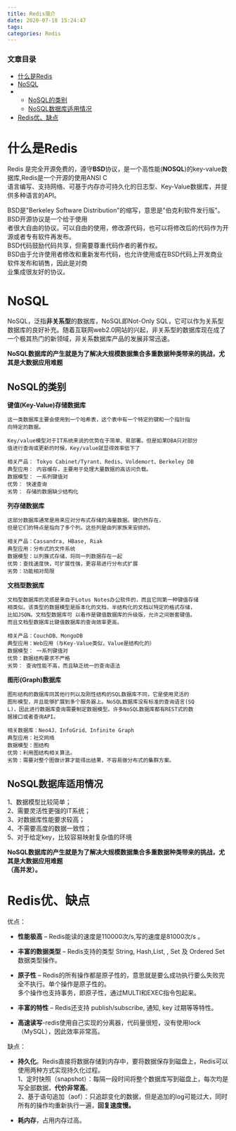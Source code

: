 ```yaml
---
title: Redis简介
date: 2020-07-18 15:24:47
tags: 
categories: Redis
---
```


<!--more-->

### 文章目录

- [什么是Redis](#Redis_1)
- [NoSQL](#NoSQL_13)
- - [NoSQL的类别](#NoSQL_19)
  - [NoSQL数据库适用情况](#NoSQL_75)
- [Redis优、缺点](#Redis_86)

# 什么是Redis

Redis 是完全开源免费的，遵守**BSD**协议，是一个高性能\(**NOSQL**\)的key-value数据库,Redis是一个开源的使用ANSI C  
语言编写、支持网络、可基于内存亦可持久化的日志型、Key-Value数据库，并提供多种语言的API。

BSD是"Berkeley Software Distribution"的缩写，意思是"伯克利软件发行版"。 BSD开源协议是一个给于使用  
者很大自由的协议。可以自由的使用，修改源代码，也可以将修改后的代码作为开源或者专有软件再发布。  
BSD代码鼓励代码共享，但需要尊重代码作者的著作权。  
BSD由于允许使用者修改和重新发布代码，也允许使用或在BSD代码上开发商业软件发布和销售，因此是对商  
业集成很友好的协议。  

# NoSQL

NoSQL，泛指**非关系型**的数据库，NoSQL即Not-Only SQL，它可以作为关系型数据库的良好补充。随着互联网web2.0网站的兴起，非关系型的数据库现在成了一个极其热门的新领域，非关系数据库产品的发展非常迅速。

**NoSQL数据库的产生就是为了解决大规模数据集合多重数据种类带来的挑战，尤其是大数据应用难题**

## NoSQL的类别

**键值\(Key-Value\)存储数据库**

```
这一类数据库主要会使用到一个哈希表，这个表中有一个特定的键和一个指针指
向特定的数据。

Key/value模型对于IT系统来说的优势在于简单、易部署。但是如果DBA只对部分
值进行查询或更新的时候，Key/value就显得效率低下了

相关产品： Tokyo Cabinet/Tyrant、Redis、Voldemort、Berkeley DB
典型应用： 内容缓存，主要用于处理大量数据的高访问负载。
数据模型： 一系列键值对
优势： 快速查询
劣势： 存储的数据缺少结构化
```

**列存储数据库**

```
这部分数据库通常是用来应对分布式存储的海量数据。键仍然存在，
但是它们的特点是指向了多个列。这些列是由列家族来安排的。

相关产品：Cassandra, HBase, Riak
典型应用：分布式的文件系统
数据模型：以列簇式存储，将同一列数据存在一起
优势：查找速度快，可扩展性强，更容易进行分布式扩展
劣势：功能相对局限
```

**文档型数据库**

```
文档型数据库的灵感是来自于Lotus Notes办公软件的，而且它同第一种键值存储
相类似。该类型的数据模型是版本化的文档，半结构化的文档以特定的格式存储，
比如JSON。文档型数据库可 以看作是键值数据库的升级版，允许之间嵌套键值。
而且文档型数据库比键值数据库的查询效率更高。

相关产品：CouchDB、MongoDB
典型应用：Web应用（与Key-Value类似，Value是结构化的）
数据模型： 一系列键值对
优势：数据结构要求不严格
劣势： 查询性能不高，而且缺乏统一的查询语法
```

**图形\(Graph\)数据库**

```
图形结构的数据库同其他行列以及刚性结构的SQL数据库不同，它是使用灵活的
图形模型，并且能够扩展到多个服务器上。NoSQL数据库没有标准的查询语言(SQ
L)，因此进行数据库查询需要制定数据模型。许多NoSQL数据库都有REST式的数
据接口或者查询API。

相关数据库：Neo4J、InfoGrid、Infinite Graph
典型应用：社交网络
数据模型：图结构
优势：利用图结构相关算法。
劣势：需要对整个图做计算才能得出结果，不容易做分布式的集群方案。
```

## NoSQL数据库适用情况

1、数据模型比较简单；  
2、需要灵活性更强的IT系统；  
3、对数据库性能要求较高；  
4、不需要高度的数据一致性；  
5、对于给定key，比较容易映射复杂值的环境

**NoSQL数据库的产生就是为了解决大规模数据集合多重数据种类带来的挑战，尤其是大数据应用难题  
（高并发）。**

# Redis优、缺点

优点：

- **性能极高** – Redis能读的速度是110000次/s,写的速度是81000次/s 。

- **丰富的数据类型** – Redis支持的类型 String, Hash,List, , Set 及 Ordered Set 数据类型操作。

- **原子性** – Redis的所有操作都是原子性的，意思就是要么成功执行要么失败完全不执行。单个操作是原子性的。  
  多个操作也支持事务，即原子性，通过MULTI和EXEC指令包起来。

- **丰富的特性** – Redis还支持 publish/subscribe, 通知, key 过期等等特性。

- **高速读写**\-redis使用自己实现的分离器，代码量很短，没有使用lock（MySQL），因此效率非常高。

缺点：

- **持久化**。Redis直接将数据存储到内存中，要将数据保存到磁盘上，Redis可以使用两种方式实现持久化过程。  
  1、定时快照（snapshot）：每隔一段时间将整个数据库写到磁盘上，每次均是写全部数据，**代价非常高**。  
  2、基于语句追加（aof）：只追踪变化的数据，但是追加的log可能过大，同时所有的操作均重新执行一遍，**回复速度慢。**

- **耗内存**，占用内存过高。
